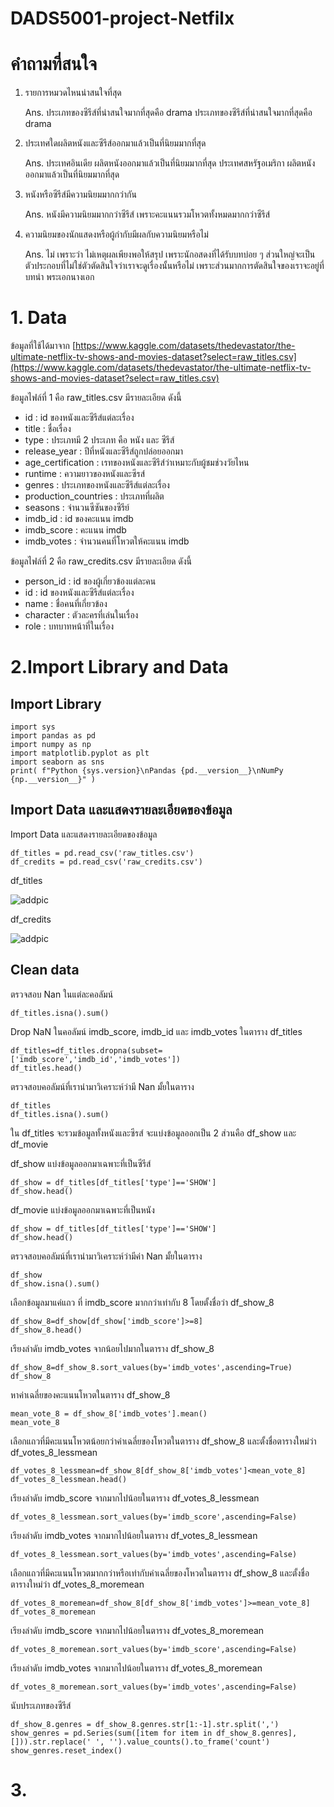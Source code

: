 # DADS5001-project-Netfilx

# คำถามที่สนใจ
1.  รายการหมวดไหนน่าสนใจที่สุด

	Ans.
ประเภทของซีรีส์ที่น่าสนใจมากที่สุดคือ drama
ประเภทของซีรีส์ที่น่าสนใจมากที่สุดคือ drama

2. ประเทศใดผลิตหนังและซีรีส์ออกมาแล้วเป็นที่นิยมมากที่สุด

	Ans.
ประเทศอินเดีย ผลิตหนังออกมาแล้วเป็นที่นิยมมากที่สุด
ประเทศสหรัฐอเมริกา ผลิตหนังออกมาแล้วเป็นที่นิยมมากที่สุด

3. หนังหรือซีรีส์มีความนิยมมากกว่ากัน

	Ans.
หนังมีความนิยมมากกว่าซีรีส์ เพราะคะแนนรวมโหวตทั้งหมดมากกว่าซีรีส์

4. ความนิยมของนักแสดงหรือผู้กำกับมีผลกับความนิยมหรือไม่

	Ans.
ไม่ เพราะว่า ไม่เหตุผลเพียงพอให้สรุป เพราะนักอสดงที่ได้รับบทบ่อย ๆ ส่วนใหญ่จะเป็นตัวประกอบที่ไม่ใช่ตัวตัดสินใจว่าเราจะดูเรื่องนั้นหรือไม่ เพราะส่วนมากการตัดสินใจของเราจะอยู่ที่บทนำ พระเอกนางเอก

# 1. Data
ข้อมูลที่ใช้ได้มาจาก [https://www.kaggle.com/datasets/thedevastator/the-ultimate-netflix-tv-shows-and-movies-dataset?select=raw_titles.csv](https://www.kaggle.com/datasets/thedevastator/the-ultimate-netflix-tv-shows-and-movies-dataset?select=raw_titles.csv)


ข้อมูลไฟล์ที่ 1 คือ raw_titles.csv มีรายละเอียด ดังนี้
 - id : id ของหนังและซีรีส์แต่ละเรื่อง
 - title : ชื่อเรื่อง
 - type : ประเภทมี 2 ประเภท คือ หนัง และ ซีรีส์
 - release_year : ปีที่หนังและซีรีส์ถูกปล่อยออกมา
 - age_certification : เรทของหนังและซีรีส์ว่าเหมาะกับผู้ชมช่วงวัยไหน
 - runtime : ความยาวของหนังและซีรส์
 - genres : ประเภทของหนังและซีรีส์แต่ละเรื่อง
 - production_countries : ประเภทที่ผลิต
 - seasons : จำนวนซีซันของซีรีย์
 - imdb_id : id ของคะแนน imdb
 - imdb_score : คะแนน imdb 
 - imdb_votes : จำนวนคนที่โหวตให้คะแนน imdb

ข้อมูลไฟล์ที่ 2 คือ raw_credits.csv มีรายละเอียด ดังนี้
- person_id : id ของผู้เกี่ยวข้องแต่ละคน
- id : id ของหนังและซีรีส์แต่ละเรื่อง
- name : ชื่อคนที่เกี่ยวข้อง
- character : ตัวละครที่เล่นในเรื่อง
- role : บทบาทหน้าที่ในเรื่อง

# 2.Import Library and Data
## Import Library

	import sys
	import pandas as pd
	import numpy as np
	import matplotlib.pyplot as plt
	import seaborn as sns
	print( f"Python {sys.version}\nPandas {pd.__version__}\nNumPy {np.__version__}" )
	
## Import Data และแสดงรายละเอียดของข้อมูล

Import Data และแสดงรายละเอียดของข้อมูล

	df_titles = pd.read_csv('raw_titles.csv')
	df_credits = pd.read_csv('raw_credits.csv')
	
df_titles

![addpic](https://user-images.githubusercontent.com/125808327/225282746-c5f56bfa-89a4-472f-95cc-ea85e57838b2.png)

df_credits

![addpic](https://user-images.githubusercontent.com/125808327/225283709-69563361-ec81-435f-9f90-9100f8c01773.png)

## Clean data
ตรวจสอบ Nan ในแต่ละคอลัมน์
	
	df_titles.isna().sum()

Drop NaN ในคอลัมน์ imdb_score, imdb_id และ imdb_votes ในตาราง df_titles

	df_titles=df_titles.dropna(subset=['imdb_score','imdb_id','imdb_votes'])
	df_titles.head()

ตรวจสอบคอลัมน์ที่เรานำมาวิเคราะห์ว่ามี Nan มั้ยในตาราง 	

	df_titles
	df_titles.isna().sum()


ใน df_titles จะรวมข้อมูลทั้งหนังและซีรส์ จะแบ่งข้อมูลออกเป็น 2 ส่วนคือ df_show และ df_movie

df_show
แบ่งข้อมูลออกมาเฉพาะที่เป็นซีรีส์
	
	df_show = df_titles[df_titles['type']=='SHOW']
	df_show.head()
	
df_movie
แบ่งข้อมูลออกมาเฉพาะที่เป็นหนัง
	
	df_show = df_titles[df_titles['type']=='SHOW']
	df_show.head()
ตรวจสอบคอลัมน์ที่เรานำมาวิเคราะห์ว่ามีค่า Nan มั้ยในตาราง 

	df_show
	df_show.isna().sum()

เลือกข้อมูลมาแค่แถว ที่ imdb_score มากกว่าเท่ากับ 8 โดยตั้งชื่อว่า df_show_8
	
	df_show_8=df_show[df_show['imdb_score']>=8]
	df_show_8.head()

เรียงลำดับ imdb_votes จากน้อยไปมากในตาราง df_show_8

	df_show_8=df_show_8.sort_values(by='imdb_votes',ascending=True)
	df_show_8

หาค่าเฉลี่ยของคะแนนโหวตในตาราง df_show_8

	mean_vote_8 = df_show_8['imdb_votes'].mean()
	mean_vote_8
เลือกแถวที่มีคะแนนโหวตน้อยกว่าค่าเฉลี่ยของโหวตในตาราง df_show_8 และตั้งชื่อตารางใหม่ว่า df_votes_8_lessmean

	df_votes_8_lessmean=df_show_8[df_show_8['imdb_votes']<mean_vote_8]
	df_votes_8_lessmean.head()
เรียงลำดับ imdb_score จากมากไปน้อยในตาราง df_votes_8_lessmean
	
	df_votes_8_lessmean.sort_values(by='imdb_score',ascending=False)

เรียงลำดับ imdb_votes จากมากไปน้อยในตาราง df_votes_8_lessmean

	df_votes_8_lessmean.sort_values(by='imdb_votes',ascending=False)
เลือกแถวที่มีคะแนนโหวตมากกว่าหรือเท่ากับค่าเฉลี่ยของโหวตในตาราง df_show_8 และตั้งชื่อตารางใหม่ว่า 
df_votes_8_moremean

	df_votes_8_moremean=df_show_8[df_show_8['imdb_votes']>=mean_vote_8]
	df_votes_8_moremean

เรียงลำดับ imdb_score จากมากไปน้อยในตาราง 	df_votes_8_moremean

	df_votes_8_moremean.sort_values(by='imdb_score',ascending=False)
เรียงลำดับ imdb_votes จากมากไปน้อยในตาราง df_votes_8_moremean 

	df_votes_8_moremean.sort_values(by='imdb_votes',ascending=False)
	
นับประเภทของซีรีส์

	df_show_8.genres = df_show_8.genres.str[1:-1].str.split(',')
	show_genres = pd.Series(sum([item for item in df_show_8.genres], [])).str.replace(' ', '').value_counts().to_frame('count')
	show_genres.reset_index()
# 3.
